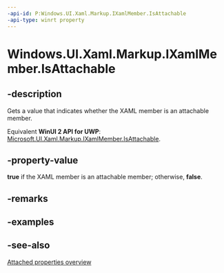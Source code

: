```yaml
---
-api-id: P:Windows.UI.Xaml.Markup.IXamlMember.IsAttachable
-api-type: winrt property
---
```


<!-- Property syntax
public bool IsAttachable { get; }
-->

# Windows.UI.Xaml.Markup.IXamlMember.IsAttachable

## -description
Gets a value that indicates whether the XAML member is an attachable member.

Equivalent **WinUI 2 API for UWP**: [Microsoft.UI.Xaml.Markup.IXamlMember.IsAttachable](/windows/winui/api/microsoft.ui.xaml.markup.ixamlmember.isattachable).

## -property-value
**true** if the XAML member is an attachable member; otherwise, **false**.

## -remarks

## -examples

## -see-also
[Attached properties overview](/windows/uwp/xaml-platform/attached-properties-overview)
